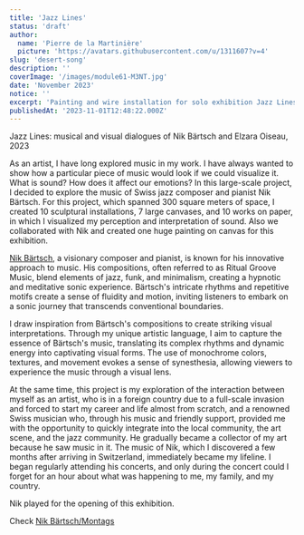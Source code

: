 ```yaml
---
title: 'Jazz Lines'
status: 'draft'
author:
  name: 'Pierre de la Martinière'
  picture: 'https://avatars.githubusercontent.com/u/1311607?v=4'
slug: 'desert-song'
description: ''
coverImage: '/images/module61-M3NT.jpg'
date: 'November 2023'
notice: ''
excerpt: 'Painting and wire installation for solo exhibition Jazz Lines'
publishedAt: '2023-11-01T12:48:22.000Z'
---
```


Jazz Lines: musical and visual dialogues of Nik Bärtsch and Elzara Oiseau, 2023

As an artist, I have long explored music in my work. I have always wanted to show how a particular piece of music would look if we could visualize it. What is sound? How does it affect our emotions? In this large-scale project, I decided to explore the music of Swiss jazz composer and pianist Nik Bärtsch. For this project, which spanned 300 square meters of space, I created 10 sculptural installations, 7 large canvases, and 10 works on paper, in which I visualized my perception and interpretation of sound. Also we collaborated with Nik and created one huge painting on canvas for this exhibition.

[Nik Bärtsch](https://www.nikbaertsch.com/), a visionary composer and pianist, is known for his innovative approach to music. His compositions, often referred to as Ritual Groove Music, blend elements of jazz, funk, and minimalism, creating a hypnotic and meditative sonic experience. Bärtsch's intricate rhythms and repetitive motifs create a sense of fluidity and motion, inviting listeners to embark on a sonic journey that transcends conventional boundaries.

I draw inspiration from Bärtsch's compositions to create striking visual interpretations. Through my unique artistic language, I aim to capture the essence of Bärtsch's music, translating its complex rhythms and dynamic energy into captivating visual forms. The use of monochrome colors, textures, and movement evokes a sense of synesthesia, allowing viewers to experience the music through a visual lens.

At the same time, this project is my exploration of the interaction between myself as an artist, who is in a foreign country due to a full-scale invasion and forced to start my career and life almost from scratch, and a renowned Swiss musician who, through his music and friendly support, provided me with the opportunity to quickly integrate into the local community, the art scene, and the jazz community. He gradually became a collector of my art because he saw music in it. The music of Nik, which I discovered a few months after arriving in Switzerland, immediately became my lifeline. I began regularly attending his concerts, and only during the concert could I forget for an hour about what was happening to me, my family, and my country.

Nik played for the opening of this exhibition.

 Check [Nik Bärtsch/Montags](https://www.nikbaertsch.com/montags)